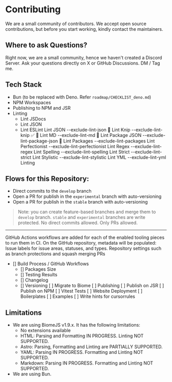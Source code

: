 # Contributing

We are a small community of contributors. We accept open source contributions, but before you start working, kindly contact the maintainers.

## Where to ask Questions?

Right now, we are a small community, hence we haven't created a Discord Server. Ask your questions directly on X or GitHub Discussions. DM / Tag me.

## Tech Stack

- Bun (to be replaced with Deno. Refer `roadmap/CHECKLIST_deno.md`)
- NPM Workspaces
- Publishing to NPM and JSR
- Linting
  - Lint JSDocs
  - Lint JSON
  - Lint ESLint
    Lint JSON	--exclude-lint-json			💯
    Lint Knip	--exclude-lint-knip		✅	💯
    Lint MD	--exclude-lint-md			💯
    Lint Package JSON	--exclude-lint-package-json			💯
    Lint Packages	--exclude-lint-packages
    Lint Perfectionist	--exclude-lint-perfectionist
    Lint Regex	--exclude-lint-regex
    Lint Spelling	--exclude-lint-spelling
    Lint Strict	--exclude-lint-strict
    Lint Stylistic	--exclude-lint-stylistic
    Lint YML	--exclude-lint-yml
    Linting	

## Flows for this Repository:

- Direct commits to the `develop` branch
- Open a PR for publish in the `experimental` branch with auto-versioning
- Open a PR for publish in the `stable` branch with auto-versioning

> Note: you can create feature-based branches and merge them to `develop` branch.
> `stable` and `experimental` branches are write protected. No direct commits allowed. Only PRs allowed.

-----------------------------------------------------------

GitHub Actions workflows are added for each of the enabled tooling pieces to run them in CI.
On the GitHub repository, metadata will be populated:
Issue labels for issue areas, statuses, and types.
Repository settings such as branch protections and squash merging PRs

- [] Build Process / GitHub Workflows
  - [] Packages Size
  - [] Testing Results
  - [] Changelog
  - [] Versioning
[ ] Migrate to Biome
[ ] Publishing
    [ ] Publish on JSR
    [ ] Publish on NPM
[ ] Vitest Tests
[ ] Website Deployment
[ ] Boilerplates
[ ] Examples
[ ] Write hints for cursorrules

## Limitations

- We are using BiomeJS v1.9.x. It has the following limitations:
  - No extensions available
  - HTML: Parsing and Formatting IN PROGRESS. Linting NOT SUPPORTED.
  - Astro: Parsing, Formatting and Linting are PARTIALLY SUPPORTED.
  - YAML: Parsing IN PROGRESS. Formatting and Linting NOT SUPPORTED.
  - Markdown: Parsing IN PROGRESS. Formatting and Linting NOT SUPPORTED.
- We are using Bun.